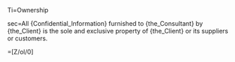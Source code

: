 Ti=Ownership

sec=All {Confidential_Information} furnished to {the_Consultant} by {the_Client} is the sole and exclusive property of {the_Client} or its suppliers or customers.

=[Z/ol/0]
